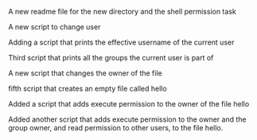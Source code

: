 A new readme file for the new directory and the shell permission task

A new script to change user

Adding a script that prints the effective username of the current user

Third script that prints all the groups the current user is part of

A new script that changes the owner of the file

fifth script that creates an empty file called hello

Added a script that adds execute permission to the owner of the file hello 

Added another script that adds execute permission to the owner and the group owner, and read permission to other users, to the file hello.
